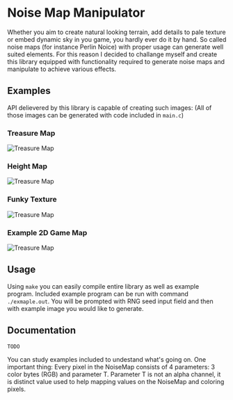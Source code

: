 # Noise Map Manipulator

Whether you aim to create natural looking terrain, add details to pale texture or embed dynamic sky in you game, you hardly ever do it by hand. So called noise maps (for instance Perlin Noice) with proper usage can generate well suited elements. For this reason I decided to challange myself and create this library equipped with functionality required to generate noise maps and manipulate to achieve various effects. 

## Examples

API delievered by this library is capable of creating such images:
(All of those images can be generated with code included in ```main.c```)

### Treasure Map

![Treasure Map](https://i.imgur.com/LyL6sTo.png)

### Height Map

![Treasure Map](https://i.imgur.com/w42Ibx0.png)

### Funky Texture

![Treasure Map](https://i.imgur.com/hmyPAJm.png)

### Example 2D Game Map

![Treasure Map](https://i.imgur.com/JA3j4K8.png)

## Usage

Using ```make``` you can easily compile entire library as well as example program. Included example program can be run with command ```./exmaple.out```. You will be prompted with RNG seed input field and then with example image you would like to generate.

## Documentation

``` TODO ```

You can study examples included to undestand what's going on. One important thing: Every pixel in the NoiseMap consists of 4 parameters: 3 color bytes (RGB) and parameter T. Parameter T is not an alpha channel, it is distinct value used to help mapping values on the NoiseMap and coloring pixels.


